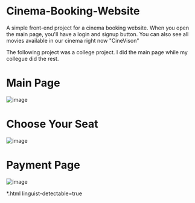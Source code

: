 # Cinema-Booking-Website
A simple front-end project for a cinema booking website. When you open the main page, you'll have a login and signup button. You can also see all movies available in our cinema right now "CineVison"

The following project was a college project. 
I did the main page while my collegue did the rest.


# Main Page
![image](https://github.com/user-attachments/assets/3c10c41e-3ca0-43dd-b53e-0e497d5131a9)

# Choose Your Seat
![image](https://github.com/user-attachments/assets/00706927-c2b6-4b2c-8810-b7701dc2d6ac)

# Payment Page
![image](https://github.com/user-attachments/assets/1d516753-5031-434e-9b97-d0fa4fde24d2)


*.html linguist-detectable=true


